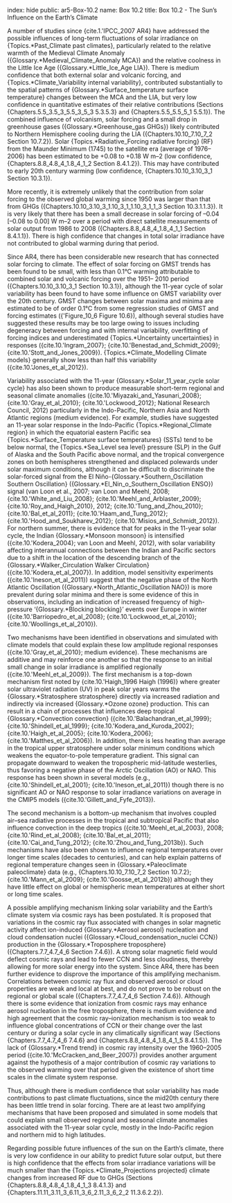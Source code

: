 index: hide
public: ar5-Box-10.2
name: Box 10.2
title: Box 10.2 - The Sun’s Influence on the Earth’s Climate

A number of studies since {cite.1.'IPCC_2007 AR4} have addressed the possible influences of long-term fluctuations of solar irradiance on {Topics.*Past_Climate past climates}, particularly related to the relative warmth of the Medieval Climate Anomaly ({Glossary.*Medieval_Climate_Anomaly MCA}) and the relative coolness in the Little Ice Age ({Glossary.*Little_Ice_Age LIA}). There is medium confidence that both external solar and volcanic forcing, and {Topics.*Climate_Variability internal variability}, contributed substantially to the spatial patterns of {Glossary.*Surface_temperature surface temperature} changes between the MCA and the LIA, but very low confidence in quantitative estimates of their relative contributions (Sections {Chapters.5.5_3.5_3_5.5_3_5_3 5.3.5.3} and {Chapters.5.5_5.5_5_1 5.5.1}). The combined influence of volcanism, solar forcing and a small drop in greenhouse gases ({Glossary.*Greenhouse_gas GHGs}) likely contributed to Northern Hemisphere cooling during the LIA ({Chapters.10.10_7.10_7_2 Section 10.7.2}). Solar {Topics.*Radiative_Forcing radiative forcing} (RF) from the Maunder Minimum (1745) to the satellite era (average of 1976–2006) has been estimated to be +0.08 to +0.18 W m–2 (low confidence, {Chapters.8.8_4.8_4_1.8_4_1_2 Section 8.4.1.2}). This may have contributed to early 20th century warming (low confidence, {Chapters.10.10_3.10_3_1 Section 10.3.1}).

More recently, it is extremely unlikely that the contribution from solar forcing to the observed global warming since 1950 was larger than that from GHGs ({Chapters.10.10_3.10_3_1.10_3_1_1.10_3_1_1_3 Section 10.3.1.1.3}). It is very likely that there has been a small decrease in solar forcing of –0.04 [–0.08 to 0.00] W m–2 over a period with direct satellite measurements of solar output from 1986 to 2008 ({Chapters.8.8_4.8_4_1.8_4_1_1 Section 8.4.1.1}). There is high confidence that changes in total solar irradiance have not contributed to global warming during that period.

Since AR4, there has been considerable new research that has connected solar forcing to climate. The effect of solar forcing on GMST trends has been found to be small, with less than 0.1°C warming attributable to combined solar and volcanic forcing over the 1951– 2010 period ({Chapters.10.10_3.10_3_1 Section 10.3.1}), although the 11-year cycle of solar variability has been found to have some influence on GMST variability over the 20th century. GMST changes between solar maxima and minima are estimated to be of order 0.1°C from some regression studies of GMST and forcing estimates ({'Figure_10_6 Figure 10.6}), although several studies have suggested these results may be too large owing to issues including degeneracy between forcing and with internal variability, overfitting of forcing indices and underestimated {Topics.*Uncertainty uncertainties} in responses ({cite.10.'Ingram_2007}; {cite.10.'Benestad_and_Schmidt_2009}; {cite.10.'Stott_and_Jones_2009}). {Topics.*Climate_Modelling Climate models} generally show less than half this variability ({cite.10.'Jones_et_al_2012}).

Variability associated with the 11-year {Glossary.*Solar_11_year_cycle solar cycle} has also been shown to produce measurable short-term regional and seasonal climate anomalies ({cite.10.'Miyazaki_and_Yasunari_2008}; {cite.10.'Gray_et_al_2010}; {cite.10.'Lockwood_2012}; National Research Council, 2012) particularly in the Indo-Pacific, Northern Asia and North Atlantic regions (medium evidence). For example, studies have suggested an 11-year solar response in the Indo-Pacific {Topics.*Regional_Climate region} in which the equatorial eastern Pacific sea {Topics.*Surface_Temperature surface temperatures} (SSTs) tend to be below normal, the {Topics.*Sea_Level sea level} pressure (SLP) in the Gulf of Alaska and the South Pacific above normal, and the tropical convergence zones on both hemispheres strengthened and displaced polewards under solar maximum conditions, although it can be difficult to discriminate the solar-forced signal from the El Niño-{Glossary.*Southern_Oscillation Southern Oscillation} ({Glossary.*El_Nin_o_Southern_Oscillation ENSO}) signal (van Loon et al., 2007; van Loon and Meehl, 2008; {cite.10.'White_and_Liu_2008}; {cite.10.'Meehl_and_Arblaster_2009}; {cite.10.'Roy_and_Haigh_2010}, 2012; {cite.10.'Tung_and_Zhou_2010}; {cite.10.'Bal_et_al_2011}; {cite.10.'Haam_and_Tung_2012}; {cite.10.'Hood_and_Soukharev_2012}; {cite.10.'Misios_and_Schmidt_2012}). For northern summer, there is evidence that for peaks in the 11-year solar cycle, the Indian {Glossary.*Monsoon monsoon} is intensified ({cite.10.'Kodera_2004}; van Loon and Meehl, 2012), with solar variability affecting interannual connections between the Indian and Pacific sectors due to a shift in the location of the descending branch of the {Glossary.*Walker_Circulation Walker Circulation} ({cite.10.'Kodera_et_al_2007}). In addition, model sensitivity experiments ({cite.10.'Ineson_et_al_2011}) suggest that the negative phase of the North Atlantic Oscillation ({Glossary.*North_Atlantic_Oscillation NAO}) is more prevalent during solar minima and there is some evidence of this in observations, including an indication of increased frequency of high-pressure ‘{Glossary.*Blocking blocking}’ events over Europe in winter ({cite.10.'Barriopedro_et_al_2008}; {cite.10.'Lockwood_et_al_2010}; {cite.10.'Woollings_et_al_2010}).

Two mechanisms have been identified in observations and simulated with climate models that could explain these low amplitude regional responses ({cite.10.'Gray_et_al_2010}; medium evidence). These mechanisms are additive and may reinforce one another so that the response to an initial small change in solar irradiance is amplified regionally ({cite.10.'Meehl_et_al_2009}). The first mechanism is a top-down mechanism first noted by {cite.10.'Haigh_1996 Haigh (1996)} where greater solar ultraviolet radiation (UV) in peak solar years warms the {Glossary.*Stratosphere stratosphere} directly via increased radiation and indirectly via increased {Glossary.*Ozone ozone} production. This can result in a chain of processes that influences deep tropical {Glossary.*Convection convection} ({cite.10.'Balachandran_et_al_1999}; {cite.10.'Shindell_et_al_1999}; {cite.10.'Kodera_and_Kuroda_2002}; {cite.10.'Haigh_et_al_2005}; {cite.10.'Kodera_2006}; {cite.10.'Matthes_et_al_2006}). In addition, there is less heating than average in the tropical upper stratosphere under solar minimum conditions which weakens the equator-to-pole temperature gradient. This signal can propagate downward to weaken the tropospheric mid-latitude westerlies, thus favoring a negative phase of the Arctic Oscillation (AO) or NAO. This response has been shown in several models (e.g., {cite.10.'Shindell_et_al_2001}; {cite.10.'Ineson_et_al_2011}) though there is no significant AO or NAO response to solar irradiance variations on average in the CMIP5 models ({cite.10.'Gillett_and_Fyfe_2013}).

The second mechanism is a bottom-up mechanism that involves coupled air–sea radiative processes in the tropical and subtropical Pacific that also influence convection in the deep tropics ({cite.10.'Meehl_et_al_2003}, 2008; {cite.10.'Rind_et_al_2008}; {cite.10.'Bal_et_al_2011}; {cite.10.'Cai_and_Tung_2012}; {cite.10.'Zhou_and_Tung_2013b}). Such mechanisms have also been shown to influence regional temperatures over longer time scales (decades to centuries), and can help explain patterns of regional temperature changes seen in {Glossary.*Paleoclimate paleoclimate} data (e.g., {Chapters.10.10_7.10_7_2 Section 10.7.2}; {cite.10.'Mann_et_al_2009}; {cite.10.'Goosse_et_al_2012b}) although they have little effect on global or hemispheric mean temperatures at either short or long time scales.

A possible amplifying mechanism linking solar variability and the Earth’s climate system via cosmic rays has been postulated. It is proposed that variations in the cosmic ray flux associated with changes in solar magnetic activity affect ion-induced {Glossary.*Aerosol aerosol} nucleation and cloud condensation nuclei ({Glossary.*Cloud_condensation_nuclei CCN}) production in the {Glossary.*Troposphere troposphere} ({Chapters.7.7_4.7_4_6 Section 7.4.6}). A strong solar magnetic field would deflect cosmic rays and lead to fewer CCN and less cloudiness, thereby allowing for more solar energy into the system. Since AR4, there has been further evidence to disprove the importance of this amplifying mechanism. Correlations between cosmic ray flux and observed aerosol or cloud properties are weak and local at best, and do not prove to be robust on the regional or global scale ({Chapters.7.7_4.7_4_6 Section 7.4.6}). Although there is some evidence that ionization from cosmic rays may enhance aerosol nucleation in the free troposphere, there is medium evidence and high agreement that the cosmic ray–ionization mechanism is too weak to influence global concentrations of CCN or their change over the last century or during a solar cycle in any climatically significant way (Sections {Chapters.7.7_4.7_4_6 7.4.6} and {Chapters.8.8_4.8_4_1.8_4_1_5 8.4.1.5}). The lack of {Glossary.*Trend trend} in cosmic ray intensity over the 1960–2005 period ({cite.10.'McCracken_and_Beer_2007}) provides another argument against the hypothesis of a major contribution of cosmic ray variations to the observed warming over that period given the existence of short time scales in the climate system response.

Thus, although there is medium confidence that solar variability has made contributions to past climate fluctuations, since the mid20th century there has been little trend in solar forcing. There are at least two amplifying mechanisms that have been proposed and simulated in some models that could explain small observed regional and seasonal climate anomalies associated with the 11-year solar cycle, mostly in the Indo-Pacific region and northern mid to high latitudes.

Regarding possible future influences of the sun on the Earth’s climate, there is very low confidence in our ability to predict future solar output, but there is high confidence that the effects from solar irradiance variations will be much smaller than the {Topics.*Climate_Projections projected} climate changes from increased RF due to GHGs (Sections {Chapters.8.8_4.8_4_1.8_4_1_3 8.4.1.3} and {Chapters.11.11_3.11_3_6.11_3_6_2.11_3_6_2_2 11.3.6.2.2}).
